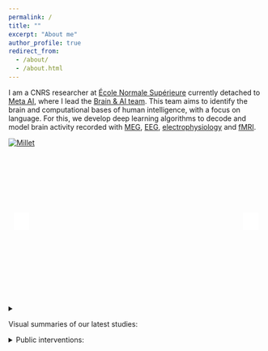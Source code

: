 ```yaml
---
permalink: /
title: ""
excerpt: "About me"
author_profile: true
redirect_from:
  - /about/
  - /about.html
---
```



I am a CNRS researcher at [École Normale Supérieure](https://lsp.dec.ens.fr/fr) currently detached to [Meta AI](https://ai.facebook.com/), where I lead the [Brain & AI team](https://kingjr.github.io/images/team.png).
This team aims to identify the brain and computational bases of human intelligence, with a focus on language.
For this, we develop deep learning algorithms to decode and model brain activity recorded with [MEG](https://en.wikipedia.org/wiki/Magnetoencephalography), [EEG](https://en.wikipedia.org/wiki/Electroencephalography), [electrophysiology](https://en.wikipedia.org/wiki/Electrophysiology) and [fMRI](https://en.wikipedia.org/wiki/Functional_magnetic_resonance_imaging).

<style>
.carousel-container {
  position: relative;
  max-width: 800px; /* adjust as needed */
  margin: auto;
  overflow: hidden;
}

.carousel-slide {
  display: flex;
  transition: transform 0.4s ease-in-out;
}

.carousel-slide a {
  min-width: 100%;
  box-sizing: border-box;
}

.carousel-slide img {
  width: 100%;
  display: block;
}

.carousel-btn {
  position: absolute;
  top: 50%;
  transform: translateY(-50%);
  background: rgba(255, 255, 255, 1);
  color: white;
  border: none;
  padding: 10px;
  cursor: pointer;
}

#prevBtn {
  left: 10px;
}

#nextBtn {
  right: 10px;
}
</style>

<div class="carousel-container">
  <div class="carousel-slide" id="carouselSlide">
    <a href='https://twitter.com/JeanRemiKing/status/1533720262344073218'>
      <img src="/images/millet.gif" alt="Millet">
    </a>
    <a href='https://ai.meta.com/research/publications/emergence-of-language-in-the-developing-brain/'>
      <img src="/images/evanson.gif" alt="Evanson">
    </a>
    <a href='https://arxiv.org/abs/2502.17480'>
      <img src="/images/short_jarod.gif" alt="Jarod">
    </a>
    <a href='https://arxiv.org/abs/2502.07429'>
      <img src="/images/short_lucy.gif" alt="Lucy">
    </a>
  </div>
  <button class="carousel-btn" id="prevBtn">&#10094;</button>
  <button class="carousel-btn" id="nextBtn">&#10095;</button>
</div>

<script>
const slide = document.getElementById('carouselSlide');
const images = slide.querySelectorAll('a');
let counter = 0;

document.getElementById('nextBtn').addEventListener('click', () => {
  counter = (counter + 1) % images.length;
  slide.style.transform = `translateX(-${counter * 100}%)`;
});

document.getElementById('prevBtn').addEventListener('click', () => {
  counter = (counter - 1 + images.length) % images.length;
  slide.style.transform = `translateX(-${counter * 100}%)`;
});
</script>


<details markdown=block>
<summary markdown=span>

Visual summaries of our latest studies:
</summary>

<details markdown=block>
<summary markdown=span>Dynadiff: Single-stage Decoding of Images from Continuously Evolving fMRI,
<i>[arXiv](https://arxiv.org/pdf/2505.14556)</i> 2025 👇
</summary>
By [Careil](https://scholar.google.com/citations?user=NF7PEYAAAAAJ&hl=en), [Benchetrit](https://www.linkedin.com/in/yohann-benchetrit?originalSubdomain=fr) and [King](https://kingjr.github.io/),
<blockquote class="bluesky-embed" data-bluesky-uri="at://did:plc:xjurslfzgpdzsluekji74jyg/app.bsky.feed.post/3lprbe3btu22q" data-bluesky-cid="bafyreibuqx3aturwhbohqctlxx2kzpmwwk5c4nwclmf6sfnkiosrfelv7i" data-bluesky-embed-color-mode="system"><p lang="en">Our latest brain-to-image decoding model is now available on HuggingFace: 

&quot;Dynadiff: Single-stage Decoding of Images from Continuously Evolving fMRI&quot;, 

led by Marlène Careil and Yohann Benchetrit:

- Paper: arxiv.org/pdf/2505.14556 
- Github: github.com/facebookrese...
- Thread: 👇<br><br><a href="https://bsky.app/profile/did:plc:xjurslfzgpdzsluekji74jyg/post/3lprbe3btu22q?ref_src=embed">[image or embed]</a></p>&mdash; Jean-Rémi King (<a href="https://bsky.app/profile/did:plc:xjurslfzgpdzsluekji74jyg?ref_src=embed">@jeanremiking.bsky.social</a>) <a href="https://bsky.app/profile/did:plc:xjurslfzgpdzsluekji74jyg/post/3lprbe3btu22q?ref_src=embed">May 22, 2025 at 3:55 PM</a></blockquote><script async src="https://embed.bsky.app/static/embed.js" charset="utf-8"></script>
</details>



<details markdown=block>
<summary markdown=span>Emergence of Language in the Developing Brain,
<i>[pdf](https://ai.meta.com/research/publications/emergence-of-language-in-the-developing-brain/)</i> 2025 👇
</summary>
By [Evanson](https://scholar.google.com/citations?user=VgTpOTIAAAAJ&hl=en) et al,
<blockquote class="bluesky-embed" data-bluesky-uri="at://did:plc:xjurslfzgpdzsluekji74jyg/app.bsky.feed.post/3lp7v4ffgwk2b" data-bluesky-cid="bafyreie2jfosickokku5pfqyrv4wldoqnugf3wjlgacw5wwnkvxanaizli" data-bluesky-embed-color-mode="system"><p lang="en">I&#x27;m very pleased to share our latest study:
‘Emergence of Language in the Developing Brain’, 
by L Evanson, P Bourdillon et al:
- Paper: ai.meta.com/research/pub...
- Blog: ai.meta.com/blog/meta-fa...
- Thread below 👇<br><br><a href="https://bsky.app/profile/did:plc:xjurslfzgpdzsluekji74jyg/post/3lp7v4ffgwk2b?ref_src=embed">[image or embed]</a></p>&mdash; Jean-Rémi King (<a href="https://bsky.app/profile/did:plc:xjurslfzgpdzsluekji74jyg?ref_src=embed">@jeanremiking.bsky.social</a>) <a href="https://bsky.app/profile/did:plc:xjurslfzgpdzsluekji74jyg/post/3lp7v4ffgwk2b?ref_src=embed">May 15, 2025 at 6:00 PM</a></blockquote><script async src="https://embed.bsky.app/static/embed.js" charset="utf-8"></script>

</details>



<details markdown=block>
<summary markdown=span>Brain-to-Text Decoding: A Non-invasive Approach via Typing,
<i>[arXiv](https://arxiv.org/abs/2502.17480)</i> 2025 👇
</summary>
By [Lévy](https://x.com/JarodLevy) et al,

<blockquote class="bluesky-embed" data-bluesky-uri="at://did:plc:xjurslfzgpdzsluekji74jyg/app.bsky.feed.post/3lj3mtfbcpk2b" data-bluesky-cid="bafyreifmqk5wsgovfv3atpsvyvboagtfxbpkmna24but6nhk4fhrllef4y" data-bluesky-embed-color-mode="system"><p lang="en">Our Brain-to-Text study is now on arXiv, check out the thread! 👇<br><br><a href="https://bsky.app/profile/did:plc:xjurslfzgpdzsluekji74jyg/post/3lj3mtfbcpk2b?ref_src=embed">[image or embed]</a></p>&mdash; Jean-Rémi King (<a href="https://bsky.app/profile/did:plc:xjurslfzgpdzsluekji74jyg?ref_src=embed">@jeanremiking.bsky.social</a>) <a href="https://bsky.app/profile/did:plc:xjurslfzgpdzsluekji74jyg/post/3lj3mtfbcpk2b?ref_src=embed">Feb 26, 2025 at 3:50 PM</a></blockquote><script async src="https://embed.bsky.app/static/embed.js" charset="utf-8"></script>

</details>



<details markdown=block>
<summary markdown=span>From Thought to Action: How a Hierarchy of Neural Dynamics Supports Language Production,
<i>[arXiv](https://arxiv.org/abs/2502.07429)</i> 2025 👇
</summary>
By Zhang et al,

<blockquote class="bluesky-embed" data-bluesky-uri="at://did:plc:xjurslfzgpdzsluekji74jyg/app.bsky.feed.post/3lihiyulawk2z" data-bluesky-cid="bafyreifigq336cfqmd5srhk6q2j353h2kiwjg6xkoqdljtomrh2dkdbwba" data-bluesky-embed-color-mode="system"><p lang="en">The thread from our latest study:<br><br><a href="https://bsky.app/profile/did:plc:xjurslfzgpdzsluekji74jyg/post/3lihiyulawk2z?ref_src=embed">[image or embed]</a></p>&mdash; Jean-Rémi King (<a href="https://bsky.app/profile/did:plc:xjurslfzgpdzsluekji74jyg?ref_src=embed">@jeanremiking.bsky.social</a>) <a href="https://bsky.app/profile/did:plc:xjurslfzgpdzsluekji74jyg/post/3lihiyulawk2z?ref_src=embed">Feb 18, 2025 at 3:48 PM</a></blockquote><script async src="https://embed.bsky.app/static/embed.js" charset="utf-8"></script>

</details>



<details markdown=block>
<summary markdown=span>Exca - Execute and cache seamlessly in python,
<i>[Github](https://github.com/facebookresearch/exca)</i> 2025 👇
</summary>
By [Rapin](https://github.com/jrapin) and [King](https://kingjr.github.io/),
<blockquote class="bluesky-embed" data-bluesky-uri="at://did:plc:xjurslfzgpdzsluekji74jyg/app.bsky.feed.post/3ldiixii56k2v" data-bluesky-cid="bafyreic3n4ksqvrinlcpbup33fr6qi37iv64dlt2vuf3gc7sn7evj4ykfu" data-bluesky-embed-color-mode="system"><p lang="en">Do you use hydra for your ML pipeline?

😡 Wished it was [pure python] / [handling cache] / [simpler to use] ?

😊 Try exca: `pip install exca` !

github.com/facebookrese...<br><br><a href="https://bsky.app/profile/did:plc:xjurslfzgpdzsluekji74jyg/post/3ldiixii56k2v?ref_src=embed">[image or embed]</a></p>&mdash; Jean-Rémi King (<a href="https://bsky.app/profile/did:plc:xjurslfzgpdzsluekji74jyg?ref_src=embed">@jeanremiking.bsky.social</a>) <a href="https://bsky.app/profile/did:plc:xjurslfzgpdzsluekji74jyg/post/3ldiixii56k2v?ref_src=embed">Dec 17, 2024 at 10:14 AM</a></blockquote><script async src="https://embed.bsky.app/static/embed.js" charset="utf-8"></script>

</details>



<details markdown=block>
<summary markdown=span>A polar coordinate system represents syntax in large language models,
<i>[arXiv](https://arxiv.org/abs/2412.05571)</i> 2024 👇
</summary>
By Diego et al,

<blockquote class="bluesky-embed" data-bluesky-uri="at://did:plc:xjurslfzgpdzsluekji74jyg/app.bsky.feed.post/3ld4hytemec27" data-bluesky-cid="bafyreihzddxgi34jgm3sgcym3ixcfyg4wg4ysypizgt2dmh7vizwk5pd2a" data-bluesky-embed-color-mode="system"><p lang="en">🚨We&#x27;re very excited to share our latest study, by Pablo Diego and team: 

&quot;A polar coordinate system represents syntax in large language models&quot;,

📄: Paper arxiv.org/abs/2412.05571
🪧: Poster tomorrow: neurips.cc/virtual/2024...
🧵: Thread 👇<br><br><a href="https://bsky.app/profile/did:plc:xjurslfzgpdzsluekji74jyg/post/3ld4hytemec27?ref_src=embed">[image or embed]</a></p>&mdash; Jean-Rémi King (<a href="https://bsky.app/profile/did:plc:xjurslfzgpdzsluekji74jyg?ref_src=embed">@jeanremiking.bsky.social</a>) <a href="https://bsky.app/profile/did:plc:xjurslfzgpdzsluekji74jyg/post/3ld4hytemec27?ref_src=embed">Dec 12, 2024 at 3:25 PM</a></blockquote><script async src="https://embed.bsky.app/static/embed.js" charset="utf-8"></script>

</details>



<details markdown=block>
<summary markdown=span>Hierarchical dynamic coding coordinates speech comprehension in the human brain,
<i>[bioRxiv](https://pmc.ncbi.nlm.nih.gov/articles/PMC11042271/)</i> 2025 👇
</summary>
By [Gwilliams](https://psychology.stanford.edu/people/laura-gwilliams) et al,

<blockquote class="bluesky-embed" data-bluesky-uri="at://did:plc:xjurslfzgpdzsluekji74jyg/app.bsky.feed.post/3krkzon4hf22x" data-bluesky-cid="bafyreianze2afclumt7qaoxje7ykerxbzucglyjazd7oxquqrdsfhjeq2i" data-bluesky-embed-color-mode="system"><p lang="en">Go checkout @lauragwilliams.bsky.social &#x27;s latest paper on decoding the hierarchy of language from brain signals!<br><br><a href="https://bsky.app/profile/did:plc:xjurslfzgpdzsluekji74jyg/post/3krkzon4hf22x?ref_src=embed">[image or embed]</a></p>&mdash; Jean-Rémi King (<a href="https://bsky.app/profile/did:plc:xjurslfzgpdzsluekji74jyg?ref_src=embed">@jeanremiking.bsky.social</a>) <a href="https://bsky.app/profile/did:plc:xjurslfzgpdzsluekji74jyg/post/3krkzon4hf22x?ref_src=embed">May 3, 2024 at 9:46 AM</a></blockquote><script async src="https://embed.bsky.app/static/embed.js" charset="utf-8"></script>
</details>



<details markdown=block>
<summary markdown=span>Brain decoding: toward real-time reconstruction of visual perception,
<i>[ICLR](https://openreview.net/forum?id=3y1K6buO8c)</i> 2024 👇
</summary>
By [Benchetrit](https://www.linkedin.com/in/yohann-benchetrit?originalSubdomain=fr), [Banville](https://hubertjb.github.io/) and [King](https://kingjr.github.io/),

<blockquote class="twitter-tweet"><p lang="en" dir="ltr">We’re very happy to share our latest study:<br><br>‘Brain decoding: toward real-time reconstruction of visual perception’<br><br>led by <a href="https://twitter.com/BenchetritYoha1?ref_src=twsrc%5Etfw">@BenchetritYoha1</a> &amp; <a href="https://twitter.com/hubertbanville?ref_src=twsrc%5Etfw">@HubertBanville</a><br><br>- paper: <a href="https://t.co/HaqClxPiLt">https://t.co/HaqClxPiLt</a><br>- blog: <a href="https://t.co/py2AjqDlmQ">https://t.co/py2AjqDlmQ</a><br>- summary: ⬇️ <a href="https://t.co/Btg5CfmKaW">pic.twitter.com/Btg5CfmKaW</a></p>&mdash; Jean-Rémi King (@JeanRemiKing) <a href="https://twitter.com/JeanRemiKing/status/1714657951242199413?ref_src=twsrc%5Etfw">October 18, 2023</a></blockquote> <script async src="https://platform.twitter.com/widgets.js" charset="utf-8"></script>
</details>

<details markdown=block>
<summary markdown=span>Negation mitigates rather than inverts the neural representations of adjectives,
<i>[Plos Biology](https://journals.plos.org/plosbiology/article?id=10.1371/journal.pbio.3002622)</i> 2024 👇
</summary>
By [Arianna Zuanazzi](https://sites.google.com/site/ariannazuanazzi) and team,

<blockquote class="twitter-tweet"><p lang="en" dir="ltr">How the brain compose minimal phrases. <br>Go check out <a href="https://twitter.com/AriannaZuanazzi?ref_src=twsrc%5Etfw">@AriannaZuanazzi</a> &#39;s study <a href="https://t.co/NkH4RzLUEZ">https://t.co/NkH4RzLUEZ</a> <a href="https://t.co/UVm4QOkHRT">pic.twitter.com/UVm4QOkHRT</a></p>&mdash; Jean-Rémi King (@JeanRemiKing) <a href="https://twitter.com/JeanRemiKing/status/1797876586496327949?ref_src=twsrc%5Etfw">June 4, 2024</a></blockquote> <script async src="https://platform.twitter.com/widgets.js" charset="utf-8"></script>
</details>

<details markdown=block>
<summary markdown=span>Hierarchical dynamic coding coordinates speech comprehension in the brain,
<i>[bioRxiv](https://www.biorxiv.org/content/10.1101/2024.04.19.590280v1)</i> 2024 👇
</summary>
By [Laura Gwilliams](https://lauragwilliams.github.io/) and team

<blockquote class="twitter-tweet" data-dnt="true"><p lang="en" dir="ltr">Delighted to share our new preprint! with <a href="https://twitter.com/AlecMarantz?ref_src=twsrc%5Etfw">@AlecMarantz</a>, <a href="https://twitter.com/davidpoeppel?ref_src=twsrc%5Etfw">@DavidPoeppel</a> and <a href="https://twitter.com/JeanRemiKing?ref_src=twsrc%5Etfw">@JeanRemiKing</a>:<a href="https://t.co/ZHzAX7ksLV">https://t.co/ZHzAX7ksLV</a><br><br>&quot;Hierarchical dynamic coding coordinates speech comprehension in the brain&quot;<br>Summary below 👇<br><br>1/8 <a href="https://t.co/uyVpUdewiY">pic.twitter.com/uyVpUdewiY</a></p>&mdash; Laura Gwilliams (@GwilliamsL) <a href="https://twitter.com/GwilliamsL/status/1781752986160820482?ref_src=twsrc%5Etfw">April 20, 2024</a></blockquote> <script async src="https://platform.twitter.com/widgets.js" charset="utf-8"></script>
</details>

<details markdown=block>
<summary markdown=span>Tracking the neural codes for words and phrases during semantic composition, working memory storage and retrieval,
<i>[Cell Reports](https://www.cell.com/cell-reports/fulltext/S2211-1247(24)00175-X)</i> 2024 👇
</summary>
By Desbordes, [Dehaene](https://www.unicog.org/) and & [King](https://kingjr.github.io/)

<blockquote class="twitter-tweet"><p lang="en" dir="ltr">New paper from the lab on compositionality, just out in Cell Reports :<br>“Tracking the neural codes for words and phrases during semantic composition, working memory storage and retrieval”<br>Available in open access: <a href="https://t.co/qnRI3tquNj">https://t.co/qnRI3tquNj</a><br>A thread (1/n) <a href="https://t.co/aeshmGX2EV">pic.twitter.com/aeshmGX2EV</a></p>&mdash; Stanislas Dehaene (@StanDehaene) <a href="https://twitter.com/StanDehaene/status/1767590231123857848?ref_src=twsrc%5Etfw">March 12, 2024</a></blockquote> <script async src="https://platform.twitter.com/widgets.js" charset="utf-8"></script>
</details>

<details markdown=block>
<summary markdown=span>Evidence of a predictive coding hierarchy in the human brain listening to speech,
<i>[Nature Human Behaviour](https://www.nature.com/articles/s41562-022-01516-2)</i> 2023 👇
</summary>
By [Caucheteux](https://charlottecaucheteux.github.io/), [Gramfort](https://alexandre.gramfort.net/) & [King](https://kingjr.github.io/)
<blockquote class="twitter-tweet" data-dnt="true"><p lang="en" dir="ltr">Our paper is out in Nature Human Behaviour🔥🔥<br><br>‘Evidence of a predictive coding hierarchy in the human brain listening to speech’<br><br>📄<a href="https://t.co/bkZ3AYMqDi">https://t.co/bkZ3AYMqDi</a><br>💡Unlike language models, our brain makes distant &amp; hierarchical predictions<br><br>with <a href="https://twitter.com/agramfort?ref_src=twsrc%5Etfw">@agramfort</a> and <a href="https://twitter.com/JeanRemiKing?ref_src=twsrc%5Etfw">@JeanRemiKing</a><br><br>Thread👇 <a href="https://t.co/Jbs68EOaur">pic.twitter.com/Jbs68EOaur</a></p>&mdash; Charlotte Caucheteux (@c_caucheteux) <a href="https://twitter.com/c_caucheteux/status/1632740588352151556?ref_src=twsrc%5Etfw">March 6, 2023</a></blockquote> <script async src="https://platform.twitter.com/widgets.js" charset="utf-8"></script>
</details>

<details markdown=block>
<summary markdown=span>Toward a realistic model of speech processing in the brain with self-supervised learning,
<i>[Neurips](https://arxiv.org/abs/2206.01685)</i> 2022 👇
</summary>
By [Millet](https://jamju.github.io/)\*, [Caucheteux](https://charlottecaucheteux.github.io/)\*, Orhan, [Boubenec](https://lsp.dec.ens.fr/en/member/616/yves-boubenec), [Gramfort](https://alexandre.gramfort.net/), [Dunbar](http://individual.utoronto.ca/ewan_dunbar/), [Pallier](https://www.pallier.org/) & [King](https://kingjr.github.io/)
<blockquote class="twitter-tweet" data-lang="en"><p lang="en" dir="ltr">🔥Preprint out: <br><br>`Toward a realistic model of speech processing in the brain with self-supervised learning’:<a href="https://t.co/rJH6t6H6sm">https://t.co/rJH6t6H6sm</a><br><br>by J. [Millet](https://jamju.github.io/)*, <a href="https://twitter.com/c_caucheteux?ref_src=twsrc%5Etfw">@c_caucheteux</a>* and our wonderful team:<br><br>The 3 main results summarized below 👇 <a href="https://t.co/mdrJpbrb3M">pic.twitter.com/mdrJpbrb3M</a></p>&mdash; Jean-Rémi King (@JeanRemiKing) <a href="https://twitter.com/JeanRemiKing/status/1533720262344073218?ref_src=twsrc%5Etfw">June 6, 2022</a></blockquote> <script async src="https://platform.twitter.com/widgets.js" charset="utf-8"></script>
</details>

<details markdown=block>
<summary markdown=span>
Decoding speech from non-invasive brain recordings,
<i>[arXiv](https://arxiv.org/abs/2208.12266)</i> 2022 👇
</summary>
By [Défossez](https://ai.honu.io/), [Caucheteux](https://charlottecaucheteux.github.io/), Kabeli, Rapin & [King](https://kingjr.github.io/)
<blockquote class="twitter-tweet"><p lang="en" dir="ltr">“Decoding speech from non-invasive brain recordings”,<br><br>Our latest study (on 169 participants!), by <a href="https://twitter.com/honualx?ref_src=twsrc%5Etfw">@honualx</a> and our wonderful team <a href="https://twitter.com/MetaAI?ref_src=twsrc%5Etfw">@MetaAI</a><br><br>- paper: <a href="https://t.co/QiB7Io8af8">https://t.co/QiB7Io8af8</a><br>- blog: <a href="https://t.co/H2W4prbbuD">https://t.co/H2W4prbbuD</a><br>- illustrated summary: below👇 <a href="https://t.co/39eMnJ4IDv">pic.twitter.com/39eMnJ4IDv</a></p>&mdash; Jean-Rémi King (@JeanRemiKing) <a href="https://twitter.com/JeanRemiKing/status/1564964019965927424?ref_src=twsrc%5Etfw">August 31, 2022</a></blockquote> <script async src="https://platform.twitter.com/widgets.js" charset="utf-8"></script>
</details>


<details markdown=block>
<summary markdown=span>
Brains and algorithms partially converge in natural language processing,
<i>[bioRxiv](https://www.biorxiv.org/content/10.1101/2020.07.03.186288v1.full.pdf)</i> 2020,
<i>[Nature Communications Biology](https://www.nature.com/articles/s42003-022-03036-1)</i> 2022 👇
</summary>
By [Caucheteux](https://charlottecaucheteux.github.io/) & [King](https://kingjr.github.io/)
<blockquote class="twitter-tweet" data-dnt="true"><p lang="en" dir="ltr">🎉Paper out: ‘Brains and algorithms partially converge in natural language processing’<br> <br>by <a href="https://twitter.com/c_caucheteux?ref_src=twsrc%5Etfw">@c_caucheteux</a>, and now freely available at Nature <a href="https://twitter.com/CommsBio?ref_src=twsrc%5Etfw">@CommsBio</a>:<a href="https://t.co/MpenOUaKwS">https://t.co/MpenOUaKwS</a><br> <br>The summary thread below 👇 <a href="https://t.co/gMruZgGIOv">pic.twitter.com/gMruZgGIOv</a></p>&mdash; Jean-Rémi King (@JeanRemiKing) <a href="https://twitter.com/JeanRemiKing/status/1496425017474695169?ref_src=twsrc%5Etfw">February 23, 2022</a></blockquote> <script async src="https://platform.twitter.com/widgets.js" charset="utf-8"></script>
</details>



<details markdown=block>
<summary markdown=span>
Deep language algorithms predict semantic comprehension from brain activity,
<i>[Nature Scientific Report](https://www.nature.com/articles/s41598-022-20460-9)</i> 2022 👇
</summary>
By [Caucheteux](https://charlottecaucheteux.github.io/), [Gramfort](https://alexandre.gramfort.net/) & [King](https://kingjr.github.io/)
<blockquote class="twitter-tweet"><p lang="en" dir="ltr">Our latest paper is out: <br><br>GPT-2’s activations predict the degree of semantic comprehension in the human brain, by <a href="https://twitter.com/c_caucheteux?ref_src=twsrc%5Etfw">@c_caucheteux</a>, <a href="https://twitter.com/agramfort?ref_src=twsrc%5Etfw">@agramfort</a> &amp; <a href="https://twitter.com/JeanRemiKing?ref_src=twsrc%5Etfw">@JeanRemiKing</a><a href="https://t.co/Xjc8IaXT64">https://t.co/Xjc8IaXT64</a><br> <br>The summary thread below 👇 <br>1/8 <a href="https://t.co/GF39doySMu">pic.twitter.com/GF39doySMu</a></p>&mdash; Jean-Rémi King (@JeanRemiKing) <a href="https://twitter.com/JeanRemiKing/status/1402611813032857612?ref_src=twsrc%5Etfw">June 9, 2021</a></blockquote> <script async src="https://platform.twitter.com/widgets.js" charset="utf-8"></script>
</details>


<details markdown=block>
<summary markdown=span>
Deep Recurrent Encoder: A scalable end-to-end network to model magneto-encephalography at scale,
<i>[NBDT](https://hal.inria.fr/hal-03808304)</i> 2022 👇
</summary>
By [Chehab](https://l-omar-chehab.github.io/)\*, [Défossez](https://ai.honu.io/)\*, [Loiseau](https://loiseaujc.github.io/), [Gramfort](https://alexandre.gramfort.net/) & [King](https://kingjr.github.io/)
<blockquote class="twitter-tweet" data-lang="en" data-theme="light"><p lang="en" dir="ltr">Deep learning improves the analysis of time-resolved brain signals by ... 3️⃣ folds!<br> <br>Check out our latest paper by <a href="https://twitter.com/lomarchehab?ref_src=twsrc%5Etfw">@lomarchehab</a>*, <a href="https://twitter.com/honualx?ref_src=twsrc%5Etfw">@honualx</a>*, <a href="https://twitter.com/loiseau_jc?ref_src=twsrc%5Etfw">@loiseau_jc</a>, and <a href="https://twitter.com/agramfort?ref_src=twsrc%5Etfw">@agramfort</a>:<br> <a href="https://t.co/QxTxoySnBs">https://t.co/QxTxoySnBs</a><br> <br>Below is the summary thread 👇 <a href="https://t.co/h1WcoGm7UD">pic.twitter.com/h1WcoGm7UD</a></p>&mdash; Jean-Rémi King (@JeanRemiKing) <a href="https://twitter.com/JeanRemiKing/status/1379775034579947520?ref_src=twsrc%5Etfw">April 7, 2021</a></blockquote> <script async src="https://platform.twitter.com/widgets.js" charset="utf-8"></script></details>


<details markdown=block>
<summary markdown=span>
Neural dynamics of phoneme sequences reveal position-invariant code for content and order,
<i>[Nature Communications](https://www.nature.com/articles/s41467-022-34326-1)</i> 2022 👇
</summary>
By [Gwilliams](https://lauragwilliams.github.io/), [King](https://kingjr.github.io/), [Marantz](https://wp.nyu.edu/morphlab/alec-marantz/) & [Poeppel](https://as.nyu.edu/faculty/david-poeppel.html)
<blockquote class="twitter-tweet"><p lang="en" dir="ltr">our new paper &quot;Neural dynamics of phoneme sequencing&quot; is now on bioRxiv!<a href="https://t.co/jeTipPTXuf">https://t.co/jeTipPTXuf</a><br><br>conducted with dream-team <a href="https://twitter.com/JeanRemiKing?ref_src=twsrc%5Etfw">@JeanRemiKing</a> <a href="https://twitter.com/AlecMarantz?ref_src=twsrc%5Etfw">@AlecMarantz</a> <a href="https://twitter.com/davidpoeppel?ref_src=twsrc%5Etfw">@davidpoeppel</a>, we use MEG to study how phonemes are processed in continuous naturalistic speech<br><br>short summary in thread below:<br>1/8 <a href="https://t.co/yT5bN2PfHw">pic.twitter.com/yT5bN2PfHw</a></p>&mdash; Laura Gwilliams (@GwilliamsL) <a href="https://twitter.com/GwilliamsL/status/1247216879992782848?ref_src=twsrc%5Etfw">April 6, 2020</a></blockquote> <script async src="https://platform.twitter.com/widgets.js" charset="utf-8"></script>
</details>


<details markdown=block>
<summary markdown=span>
Long-range and hierarchical language predictions in brains and algorithms,
<i>[arXiv](https://arxiv.org/abs/2111.14232)</i> 2021 👇
</summary>
By [Caucheteux](https://charlottecaucheteux.github.io/), [Gramfort](https://alexandre.gramfort.net/) & [King](https://kingjr.github.io/)

<blockquote class="twitter-tweet"><p lang="en" dir="ltr">‘Long-range and hierarchical language predictions in brains and algorithms’<br> <br>Check-out our latest paper <a href="https://t.co/rwfVCVLRWA">https://t.co/rwfVCVLRWA</a> by <a href="https://twitter.com/c_caucheteux?ref_src=twsrc%5Etfw">@c_caucheteux</a> <a href="https://twitter.com/agramfort?ref_src=twsrc%5Etfw">@agramfort</a> <a href="https://twitter.com/JeanRemiKing?ref_src=twsrc%5Etfw">@JeanRemiKing</a><br> <br>tl;dr: Unlike deep language models, the brain makes long-range &amp; hierarchical predictions<br> <br>Thread below👇 <a href="https://t.co/iP0BEYBjip">pic.twitter.com/iP0BEYBjip</a></p>&mdash; Jean-Rémi King (@JeanRemiKing) <a href="https://twitter.com/JeanRemiKing/status/1465716332264103940?ref_src=twsrc%5Etfw">November 30, 2021</a></blockquote> <script async src="https://platform.twitter.com/widgets.js" charset="utf-8"></script>
</details>

<details markdown=block>
<summary markdown=span>
Model-based analysis of brain activity reveals the hierarchy of language,
<i>[EMNLP](https://hal.inria.fr/hal-03361430)</i> 2021 👇
</summary>
By [Caucheteux](https://charlottecaucheteux.github.io/), [Gramfort](https://alexandre.gramfort.net/) & [King](https://kingjr.github.io/)
<blockquote class="twitter-tweet"><p lang="en" dir="ltr">&quot;Model-based analysis of brain activity reveals the hierarchy of language&quot;<br><br>Our EMNLP paper by <a href="https://twitter.com/c_caucheteux?ref_src=twsrc%5Etfw">@c_caucheteux</a> <a href="https://twitter.com/agramfort?ref_src=twsrc%5Etfw">@agramfort</a> &amp; myself is out: <a href="https://t.co/BxvrbZNkPt">https://t.co/BxvrbZNkPt</a><br><br>It shows (w/ emoji-based equations!) how deepnets can efficiently recover the language hierarchy in the<br><br>Summary👇<br>1/7 <a href="https://t.co/3QOcTfsivu">pic.twitter.com/3QOcTfsivu</a></p>&mdash; Jean-Rémi King (@JeanRemiKing) <a href="https://twitter.com/JeanRemiKing/status/1447909791435825159?ref_src=twsrc%5Etfw">October 12, 2021</a></blockquote> <script async src="https://platform.twitter.com/widgets.js" charset="utf-8"></script>
</details>


<details markdown=block>
<summary markdown=span>
Disentangling Syntax and Semantics in the Brain with Deep Networks,
<i>[ICML](http://proceedings.mlr.press/v139/caucheteux21a.html)</i> 2021 👇
</summary>
By [Caucheteux](https://charlottecaucheteux.github.io/), [Gramfort](https://alexandre.gramfort.net/) & [King](https://kingjr.github.io/)
<blockquote class="twitter-tweet"><p lang="en" dir="ltr">&quot;Disentangling Syntax and Semantics in the Brain with Deep Networks&quot;<br><br>Go check out our latest <a href="https://twitter.com/icmlconf?ref_src=twsrc%5Etfw">@icmlconf</a> paper : <a href="https://t.co/4YPK7vJRsJ">https://t.co/4YPK7vJRsJ</a><br>by <a href="https://twitter.com/c_caucheteux?ref_src=twsrc%5Etfw">@c_caucheteux</a>, <a href="https://twitter.com/agramfort?ref_src=twsrc%5Etfw">@agramfort</a> &amp; <a href="https://twitter.com/JeanRemiKing?ref_src=twsrc%5Etfw">@JeanRemiKing</a><br><br>The summary thread below 👇 <a href="https://t.co/v0kxjtBtVP">pic.twitter.com/v0kxjtBtVP</a></p>&mdash; Jean-Rémi King (@JeanRemiKing) <a href="https://twitter.com/JeanRemiKing/status/1418216893182185473?ref_src=twsrc%5Etfw">July 22, 2021</a></blockquote> <script async src="https://platform.twitter.com/widgets.js" charset="utf-8"></script>
</details>


<details markdown=block>
<summary markdown=span>
Inductive biases, pretraining and fine-tuning jointly account for brain responses to speech,
<i>[arXiv](https://arxiv.org/abs/2103.01032)</i> 2021 👇
</summary>
By [Millet](https://jamju.github.io/) & [King](https://kingjr.github.io/)
<blockquote class="twitter-tweet" data-lang="en" data-theme="light"><p lang="en" dir="ltr">Do convolutional networks process speech sounds like our brains does?<br><br>Check out our latest study with Juliette [Millet](https://jamju.github.io/): <a href="https://t.co/dcupYxSxKA">https://t.co/dcupYxSxKA</a><br><br>Here is the summary thread 👇: 1/n <a href="https://t.co/LI6kr8PY9j">pic.twitter.com/LI6kr8PY9j</a></p>&mdash; Jean-Rémi King (@JeanRemiKing) <a href="https://twitter.com/JeanRemiKing/status/1369230423545548807?ref_src=twsrc%5Etfw">March 9, 2021</a></blockquote> <script async src="https://platform.twitter.com/widgets.js" charset="utf-8"></script>
</details>


<details markdown=block>
<summary markdown=span>
Bifurcation in brain dynamics reveals a signature of conscious processing independent of report,
<i>[Nature Communications](https://www.nature.com/articles/s41467-021-21393-z)</i> 2021 👇
</summary>
By [Sergent](https://clairesergent1.wixsite.com/sergentlab/claire-sergent), Corazzol, Labouret, Stockart, Wexler, [King](https://kingjr.github.io/), [Meyniel](https://florentmeyniel.weebly.com/) & [Pressnitzer](http://audition.ens.fr/dp/)
<blockquote class="twitter-tweet" data-lang="en" data-theme="light"><p lang="en" dir="ltr">Most work on the neural basis of consciousness relies on self-report, however <a href="https://twitter.com/MmeJeanserre?ref_src=twsrc%5Etfw">@MmeJeanserre</a>, <a href="https://twitter.com/JeanRemiKing?ref_src=twsrc%5Etfw">@JeanRemiKing</a> et al. suggest bifurcation in EEG brain dynamics may reflect an independent signature of conscious perception <a href="https://twitter.com/Univ_Paris?ref_src=twsrc%5Etfw">@Univ_Paris</a> <a href="https://twitter.com/Cognition_ENS?ref_src=twsrc%5Etfw">@Cognition_ENS</a> <a href="https://twitter.com/mne_python?ref_src=twsrc%5Etfw">@mne_python</a> <a href="https://t.co/nHMPaSVxnU">https://t.co/nHMPaSVxnU</a> <a href="https://t.co/n4TXgh2XNt">pic.twitter.com/n4TXgh2XNt</a></p>&mdash; Nature Communications (@NatureComms) <a href="https://twitter.com/NatureComms/status/1363133556080316417?ref_src=twsrc%5Etfw">February 20, 2021</a></blockquote> <script async src="https://platform.twitter.com/widgets.js" charset="utf-8"></script>
</details>


<details markdown=block>
<summary markdown=span>
The Human Brain Encodes a Chronicle of Visual Events at Each Instant of Time Through the Multiplexing of Traveling Waves,
<i>[Journal of Neuroscience](https://www.jneurosci.org/content/41/34/7224.abstract)</i> 2021 👇
</summary>
By [Wyart](https://sites.google.com/site/valentinwyart/) & [King](https://kingjr.github.io/)

<blockquote class="twitter-tweet"><p lang="en" dir="ltr">&quot;The Human Brain encodes a Chronicle of Visual Events at each Instant of Time&quot;, by <a href="https://twitter.com/valentinwyart?ref_src=twsrc%5Etfw">@valentinwyart</a> and I: the tl;dr thread: <a href="https://t.co/YfLLZ1ZStr">https://t.co/YfLLZ1ZStr</a> <a href="https://t.co/iySGP52al9">pic.twitter.com/iySGP52al9</a></p>&mdash; Jean-Rémi King (@JeanRemiKing) <a href="https://twitter.com/JeanRemiKing/status/1196808278929526786?ref_src=twsrc%5Etfw">November 19, 2019</a></blockquote> <script async src="https://platform.twitter.com/widgets.js" charset="utf-8"></script>
</details>


<details markdown=block>
<summary markdown=span>
Back-to-back regression: Disentangling the influence of correlated factors from multivariate observations,
<i>[Neuroimage](https://www.sciencedirect.com/science/article/pii/S1053811920305140)</i> 2020 👇
</summary>
By [King](https://kingjr.github.io/), Charton, [Lopez-Paz](http://lopezpaz.org/) & Oquab
<blockquote class="twitter-tweet"><p lang="en" dir="ltr">Back-to-back regression: Disentangling the influence of correlated factors from multivariate observations.<br><br>Our latest paper with <a href="https://twitter.com/f_charton?ref_src=twsrc%5Etfw">@f_charton</a>, David Lopez Paz &amp; Maxime Oquab at <a href="https://twitter.com/facebookai?ref_src=twsrc%5Etfw">@facebookai</a> is now freely available at Neuroimage: <a href="https://t.co/2hBgODEeAw">https://t.co/2hBgODEeAw</a><br><br>Here&#39;s the summary thread ⤵️ <a href="https://t.co/i1ZLF2dZ5e">pic.twitter.com/i1ZLF2dZ5e</a></p>&mdash; Jean-Rémi King (@JeanRemiKing) <a href="https://twitter.com/JeanRemiKing/status/1281164558141403137?ref_src=twsrc%5Etfw">July 9, 2020</a></blockquote> <script async src="https://platform.twitter.com/widgets.js" charset="utf-8"></script>
</details>


<details markdown=block>
<summary markdown=span>
COVID-19: the promises and pitfalls of Machine Learning,
<i>[Nature Machine Intelligence](https://www.nature.com/articles/s42256-020-0181-6)</i> 2020 👇
</summary>
By Peiffer-Smadja, Maatoug, Lescure, D’Ortenzio, [Pineau](https://www.cs.mcgill.ca/~jpineau/) & [King](https://kingjr.github.io/)
<blockquote class="twitter-tweet" data-theme="light"><br><br>&quot;<a href="https://twitter.com/hashtag/MachineLearning?src=hash&amp;ref_src=twsrc%5Etfw">#MachineLearning</a> for <a href="https://twitter.com/hashtag/COVID%E3%83%BC19?src=hash&amp;ref_src=twsrc%5Etfw">#COVIDー19</a> needs global collaboration and data-sharing&quot;<br><br>👉<a href="https://t.co/ouY7MYX59p">https://t.co/ouY7MYX59p</a><br><br> <a href="https://twitter.com/hashtag/ArtificialIntelligence?src=hash&amp;ref_src=twsrc%5Etfw">#ArtificialIntelligence</a> <a href="https://twitter.com/hashtag/SARSCoV2?src=hash&amp;ref_src=twsrc%5Etfw">#SARSCoV2</a> <a href="https://t.co/lZsZh8Hqvm">pic.twitter.com/lZsZh8Hqvm</a></p>&mdash; Nathan Peiffer-Smadja (@nathanpsmad) <a href="https://twitter.com/nathanpsmad/status/1263862383308689409?ref_src=twsrc%5Etfw">May 22, 2020</a></blockquote> <script async src="https://platform.twitter.com/widgets.js" charset="utf-8"></script></details>



<details markdown=block>
<summary markdown=span>
Recurrent Processes Emulate a Cascade of Hierarchical Decisions,
<i>[eLife](https://elifesciences.org/articles/56603)</i> 2020 👇
</summary>
By [Gwilliams](https://lauragwilliams.github.io/) & [King](https://kingjr.github.io/)

<blockquote class="twitter-tweet"><p lang="en" dir="ltr">0/9: &quot;Recurrent Processes Emulate a Cascade of Hierarchical Decisions&quot;, by <a href="https://twitter.com/GwilliamsL?ref_src=twsrc%5Etfw">@GwilliamsL</a> and I, the tl;dr thread:</p>&mdash; Jean-Rémi King (@JeanRemiKing) <a href="https://twitter.com/JeanRemiKing/status/1195380469031792641?ref_src=twsrc%5Etfw">November 15, 2019</a></blockquote> <script async src="https://platform.twitter.com/widgets.js" charset="utf-8"></script>
<blockquote class="twitter-tweet" data-conversation="none"><p lang="en" dir="ltr">3/9 Their average brain response confirm a fast feedforward recruitment of their visual hierarchies <a href="https://t.co/Y39WYwJ2Yx">pic.twitter.com/Y39WYwJ2Yx</a></p>&mdash; Jean-Rémi King (@JeanRemiKing) <a href="https://twitter.com/JeanRemiKing/status/1195380648560615425?ref_src=twsrc%5Etfw">November 15, 2019</a></blockquote> <script async src="https://platform.twitter.com/widgets.js" charset="utf-8"></script>
</details>

</details>

<details markdown=block>
<summary markdown=span>
Public interventions:
</summary>
- [BBC Tech Life](https://www.bbc.com/audio/play/w3ct5wnj?env=prod): Decoding the brain
- [MIT Techonological Review](https://www.technologyreview.com/2025/02/07/1111292/meta-has-an-ai-for-brain-typing-but-its-stuck-in-the-lab/?env=prod): Meta has an AI for brain typing, but it’s stuck in the lab
- [France Info](https://www.radiofrance.fr/franceinfo/podcasts/aujourd-hui-c-est-demain/meta-met-au-point-une-technique-permettant-d-ecrire-une-phrase-par-la-pensee-sans-avoir-recours-a-un-implant-cerebral-4382951?env=prod): Meta met au point une technique permettant d'écrire une phrase par la pensée, sans avoir recours à un implant cérébral
- [World Science Festival](https://www.youtube.com/watch?v=HX0C3qxZggY&env=prod): The little voice in our head.
- [France TV documentary](https://www.france.tv/documentaires/documentaires-societe/l-homme-a-la-machine/): L'Homme à la Machine
- [Yahoo! Finance](https://finance.yahoo.com/news/big-tech-sees-neurotechnology-as-its-next-ai-frontier-100022978.html?guccounter=1): Big Tech sees neurotechnology as its next AI frontier.
- [France Culture: La Science CQFD](https://www.radiofrance.fr/franceculture/podcasts/la-science-cqfd/joelle-pineau-mettre-les-points-sur-les-ia-2857321): Mettre les points sur les IA.
- [Le Monde](https://www.lemonde.fr/en/science/article/2023/10/20/artificial-intelligence-decodes-images-perceived-by-the-human-brain_6189447_10.html): Artificial Intelligence deciphers images perceived by the human brain
- [Epsiloon Podcast](https://www.epsiloon.com/podcasts.html): Dans la tête de l'IA la plus puissante du monde.
- [Pontifical Academy](https://www.youtube.com/watch?v=K2bFXRPj75k): The unreasonable effectiveness of artificial intelligence in the neurosciences.
- [Meta AI](https://ai.meta.com/blog/brain-ai-image-decoding-meg-magnetoencephalography/): Toward a real-time decoding of images from brain activity.
- [Les Echos](https://www.lesechos.fr/tech-medias/intelligence-artificielle/dans-lia-une-ecole-francaise-commence-a-emerger-1953208): "Dans le sillage de Yann Lecun, trois autres Francais chercheurs stars de l'IA." (#HumbleTitleHello)
- [Time](https://time.com/6210261/meta-ai-brains-speech/): Meta Is Building AI That Reads Brainwaves. The Reality, So Far, Is Messy.
- [Meta AI](https://ai.facebook.com/blog/ai-speech-brain-activity/): Using AI to decode speech from brain activity.
- [The Language Neuroscience Podcast](https://langneurosci.org/podcast/): Natural language processing, and the brain.
- [Pour la Science](https://www.pourlascience.fr/sd/informatique/quand-les-ia-miment-l-activite-cerebrale-24554.php): Quand les IA miment l’activité cérébrale.
- [La Recherche](https://www.larecherche.fr/decrypter-les-reseaux-du-langage-dans-le-cerveau): Décrypter les réseaux du langage dans le cerveau.
- [Towards Data Science Podcast](https://towardsdatascience.com/does-the-brain-run-on-deep-learning-3fbaf20e9d12): Does the brain run on deep learning?
- [Quanta](https://www.quantamagazine.org/self-taught-ai-shows-similarities-to-how-the-brain-works-20220811/): Self-Taught AI Shows Similarities to How the Brain Works.
- [Meta AI](https://ai.facebook.com/blog/studying-the-brain-to-build-ai-that-processes-language-as-people-do/): Studying the brain to build AI that processes language as people do.
- [Ecole Normale Supérieure](https://www.ens.psl.eu/actualites/jean-remi-king-entre-ia-et-neurosciences): Jean-Rémi King, entre I.A. et neurosciences ([video](https://www.youtube.com/watch?v=KH2vUuU6bWo))
- [New York Times](https://www.nytimes.com/2019/06/26/health/brain-injury-eeg-consciousness.html): ‘It’s Gigantic’: A New Way to Gauge the Chances for Unresponsive Patients
- [CBC News](https://www.cbc.ca/news/science/brain-subliminal-images-1.3879282): Your brain registers more than you think you see, NYU researchers find.

</details>